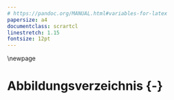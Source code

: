 ```yaml
---
# https://pandoc.org/MANUAL.html#variables-for-latex
papersize: a4
documentclass: scrartcl
linestretch: 1.15
fontsize: 12pt
---
```


\newpage
# Abbildungsverzeichnis {-}
